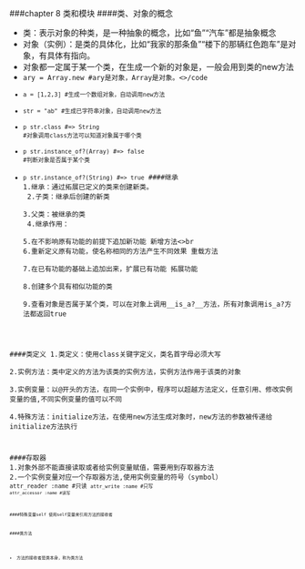 ###chapter 8 类和模块
####类、对象的概念
- 类：表示对象的种类，是一种抽象的概念，比如“鱼”“汽车”都是抽象概念
- 对象（实例）：是类的具体化，比如“我家的那条鱼”“楼下的那辆红色跑车”是对象，有具体有指向。
- 对象都一定属于某一个类，在生成一个新的对象是，一般会用到类的new方法
- <code>ary = Array.new  #ary是对象，Array是对象。<>/code
- <code>a = [1,2,3]  #生成一个数组对象，自动调用new方法</code>
- <code>str = "ab"   #生成已字符串对象，自动调用new方法</code>
- <code>p str.class #=> String     #对象调用class方法可以知道对象属于哪个类</code>
- <code>p str.instance_of?(Array)  #=> false  #判断对象是否属于某个类</code>
- <code>p str.instance_of?(String) #=> true</code>
####继承
1.继承：通过拓展已定义的类来创建新类。<br>
2.子类：继承后创建的新类<br>
3.父类：被继承的类<br>
4.继承作用：<br>
5.在不影响原有功能的前提下追加新功能 新增方法<>br
6.重新定义原有功能，使名称相同的方法产生不同效果  重载方法<br>
7.在已有功能的基础上追加出来，扩展已有功能  拓展功能<br>
8.创建多个具有相似功能的类<br>
9.查看对象是否属于某个类，可以在对象上调用__is_a?__方法，所有对象调用is_a?方法都返回true<br>

####类定义
1.类定义：使用class关键字定义，类名首字母必须大写<br>
2.实例方法：类中定义的方法为该类的实例方法，实例方法作用于该类的对象<br>
3.实例变量：以@开头的方法，在同一个实例中，程序可以超越方法定义，任意引用、修改实例变量的值,不同实例变量的值可以不同<br>
4.特殊方法：initialize方法，在使用new方法生成对象时，new方法的参数被传递给initialize方法执行<br>

####存取器
1.对象外部不能直接读取或者给实例变量赋值，需要用到存取器方法
2.一个实例变量对应一个存取器方法,使用实例变量的符号（symbol）
<code>attr_reader :name #只读
<code>attr_write :name  #只写
<code>attr_accessor :name  #读写

####特殊变量self
使用self变量来引用方法的接收者

####类方法
- 方法的接收者是类本身，称为类方法
